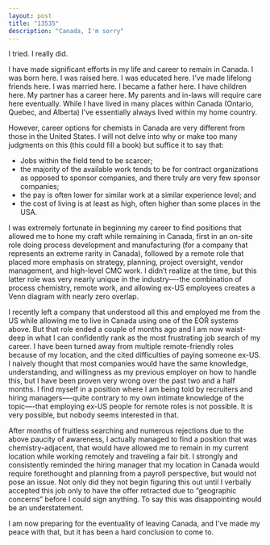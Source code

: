 ```yaml
---
layout: post
title: "13535"
description: "Canada, I'm sorry"
---
```


I tried. I really did.

I have made significant efforts in my life and career to remain in Canada. I was born here. I was raised here. I was educated here. I’ve made lifelong friends here. I was married here. I became a father here. I have children here. My partner has a career here. My parents and in-laws will require care here eventually. While I have lived in many places within Canada (Ontario, Quebec, and Alberta) I’ve essentially always lived within my home country. 

However, career options for chemists in Canada are very different from those in the United States. I will not delve into why or make too many judgments on this (this could fill a book) but suffice it to say that:

* Jobs within the field tend to be scarcer; 
* the majority of the available work tends to be for contract organizations as opposed to sponsor companies, and there truly are very few sponsor companies;
* the pay is often lower for similar work at a similar experience level; and 
* the cost of living is at least as high, often higher than some places in the USA.
  
I was extremely fortunate in beginning my career to find positions that allowed me to hone my craft while remaining in Canada, first in an on-site role doing process development and manufacturing (for a company that represents an extreme rarity in Canada), followed by a remote role that placed more emphasis on strategy, planning, project oversight, vendor management, and high-level CMC work. I didn’t realize at the time, but this latter role was very nearly unique in the industry—-the combination of process chemistry, remote work, and allowing ex-US employees creates a Venn diagram with nearly zero overlap.

I recently left a company that understood all this and employed me from the US while allowing me to live in Canada using one of the EOR systems above. But that role ended a couple of months ago and I am now waist-deep in what I can confidently rank as the most frustrating job search of my career. I have been turned away from multiple remote-friendly roles because of my location, and the cited difficulties of paying someone ex-US. I naively thought that most companies would have the same knowledge, understanding, and willingness as my previous employer on how to handle this, but I have been proven very wrong over the past two and a half months. I find myself in a position where I am being told by recruiters and hiring managers—-quite contrary to my own intimate knowledge of the topic—-that employing ex-US people for remote roles is not possible. It is very possible, but nobody seems interested in that.

After months of fruitless searching and numerous rejections due to the above paucity of awareness, I actually managed to find a position that was chemistry-adjacent, that would have allowed me to remain in my current location while working remotely and traveling a fair bit. I strongly and consistently reminded the hiring manager that my location in Canada would require forethought and planning from a payroll perspective, but would not pose an issue. Not only did they not begin figuring this out until I verbally accepted this job only to have the offer retracted due to “geographic concerns” before I could sign anything. To say this was disappointing would be an understatement.

I am now preparing for the eventuality of leaving Canada, and I've made my peace with that, but it has been a hard conclusion to come to.  

